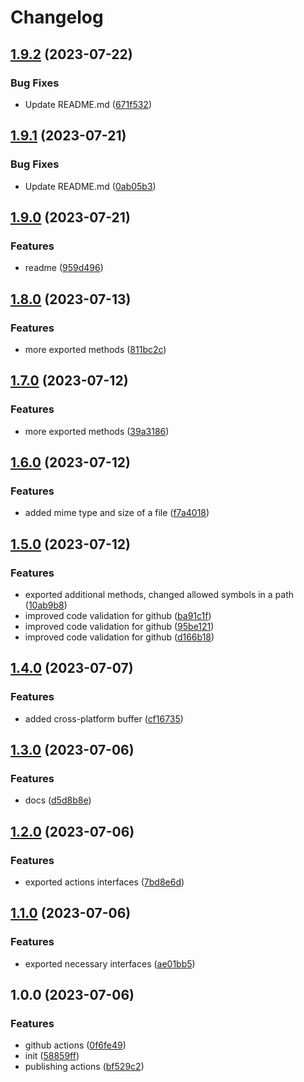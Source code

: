 # Changelog

## [1.9.2](https://github.com/FairJournal/file-system/compare/v1.9.1...v1.9.2) (2023-07-22)


### Bug Fixes

* Update README.md ([671f532](https://github.com/FairJournal/file-system/commit/671f532d375bc7c01f1a662c9486b6d30edfc837))

## [1.9.1](https://github.com/FairJournal/file-system/compare/v1.9.0...v1.9.1) (2023-07-21)


### Bug Fixes

* Update README.md ([0ab05b3](https://github.com/FairJournal/file-system/commit/0ab05b310e82ae717c20cb3186e7c94d26499513))

## [1.9.0](https://github.com/FairJournal/file-system/compare/v1.8.0...v1.9.0) (2023-07-21)


### Features

* readme ([959d496](https://github.com/FairJournal/file-system/commit/959d49631ca1f6bfce9d515c18472df45ec87164))

## [1.8.0](https://github.com/FairJournal/file-system/compare/v1.7.0...v1.8.0) (2023-07-13)


### Features

* more exported methods ([811bc2c](https://github.com/FairJournal/file-system/commit/811bc2c50614a759e45bc4c4b6e90b59aab437ef))

## [1.7.0](https://github.com/FairJournal/file-system/compare/v1.6.0...v1.7.0) (2023-07-12)


### Features

* more exported methods ([39a3186](https://github.com/FairJournal/file-system/commit/39a3186761b070bd0e221683fefb1451ac11add1))

## [1.6.0](https://github.com/FairJournal/file-system/compare/v1.5.0...v1.6.0) (2023-07-12)


### Features

* added mime type and size of a file ([f7a4018](https://github.com/FairJournal/file-system/commit/f7a4018d72c96d2c71315e5cad4282104c692490))

## [1.5.0](https://github.com/FairJournal/file-system/compare/v1.4.0...v1.5.0) (2023-07-12)


### Features

* exported additional methods, changed allowed symbols in a path ([10ab9b8](https://github.com/FairJournal/file-system/commit/10ab9b846b377ee6866b1fb6e2ce7025149f0c30))
* improved code validation for github ([ba91c1f](https://github.com/FairJournal/file-system/commit/ba91c1f9196aa95d7af21846970ed46a60e74470))
* improved code validation for github ([95be121](https://github.com/FairJournal/file-system/commit/95be121530ba4bba3fe5acbd5c30abea28d486c8))
* improved code validation for github ([d166b18](https://github.com/FairJournal/file-system/commit/d166b18905330da5675bf18547586647c8f17f3b))

## [1.4.0](https://github.com/FairJournal/file-system/compare/v1.3.0...v1.4.0) (2023-07-07)


### Features

* added cross-platform buffer ([cf16735](https://github.com/FairJournal/file-system/commit/cf16735bb42802a899c737a7326f0be09567c019))

## [1.3.0](https://github.com/FairJournal/file-system/compare/v1.2.0...v1.3.0) (2023-07-06)


### Features

* docs ([d5d8b8e](https://github.com/FairJournal/file-system/commit/d5d8b8e16ccbc47aeb88833fbc8dc59067a0b73d))

## [1.2.0](https://github.com/FairJournal/file-system/compare/v1.1.0...v1.2.0) (2023-07-06)


### Features

* exported actions interfaces ([7bd8e6d](https://github.com/FairJournal/file-system/commit/7bd8e6de98ea1b8dd416e137db786c43975468c6))

## [1.1.0](https://github.com/FairJournal/file-system/compare/v1.0.0...v1.1.0) (2023-07-06)


### Features

* exported necessary interfaces ([ae01bb5](https://github.com/FairJournal/file-system/commit/ae01bb504df14b1c57a371b366bc8baf84e9b57a))

## 1.0.0 (2023-07-06)


### Features

* github actions ([0f6fe49](https://github.com/FairJournal/file-system/commit/0f6fe49b4cff6c48197396a94ccc08638cefd8a7))
* init ([58859ff](https://github.com/FairJournal/file-system/commit/58859ffbd7ae7da23b814195ccee39a05c58cd29))
* publishing actions ([bf529c2](https://github.com/FairJournal/file-system/commit/bf529c2db4ebe6aa2b8fa521c6b8d223be8ffedb))
